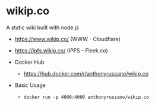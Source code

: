 # wikip.co
A static wiki built with node.js

- https://www.wikip.co/ (WWW - Cloudflare)
- https://ipfs.wikip.co/ (IPFS - Fleek.co)

- Docker Hub
  - https://hub.docker.com/r/anthonyrussano/wikip.co
- Basic Usage
  - `docker run -p 4000:4000 anthonyrussano/wikip.co`
